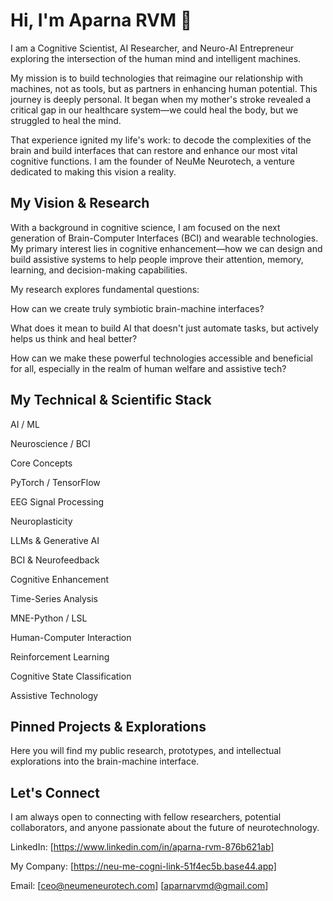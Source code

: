# Hi, I'm Aparna RVM 👋

I am a Cognitive Scientist, AI Researcher, and Neuro-AI Entrepreneur exploring the intersection of the human mind and intelligent machines.

My mission is to build technologies that reimagine our relationship with machines, not as tools, but as partners in enhancing human potential. This journey is deeply personal. It began when my mother's stroke revealed a critical gap in our healthcare system—we could heal the body, but we struggled to heal the mind.

That experience ignited my life's work: to decode the complexities of the brain and build interfaces that can restore and enhance our most vital cognitive functions. I am the founder of NeuMe Neurotech, a venture dedicated to making this vision a reality.

## My Vision & Research

With a background in cognitive science, I am focused on the next generation of Brain-Computer Interfaces (BCI) and wearable technologies. My primary interest lies in cognitive enhancement—how we can design and build assistive systems to help people improve their attention, memory, learning, and decision-making capabilities.

My research explores fundamental questions:

How can we create truly symbiotic brain-machine interfaces?

What does it mean to build AI that doesn't just automate tasks, but actively helps us think and heal better?

How can we make these powerful technologies accessible and beneficial for all, especially in the realm of human welfare and assistive tech?

## My Technical & Scientific Stack

AI / ML

Neuroscience / BCI

Core Concepts

PyTorch / TensorFlow

EEG Signal Processing

Neuroplasticity

LLMs & Generative AI

BCI & Neurofeedback

Cognitive Enhancement

Time-Series Analysis

MNE-Python / LSL

Human-Computer Interaction

Reinforcement Learning

Cognitive State Classification

Assistive Technology

## Pinned Projects & Explorations

Here you will find my public research, prototypes, and intellectual explorations into the brain-machine interface.


## Let's Connect

I am always open to connecting with fellow researchers, potential collaborators, and anyone passionate about the future of neurotechnology.

LinkedIn: [https://www.linkedin.com/in/aparna-rvm-876b621ab]

My Company: [https://neu-me-cogni-link-51f4ec5b.base44.app]

Email: [ceo@neumeneurotech.com] [aparnarvmd@gmail.com]
